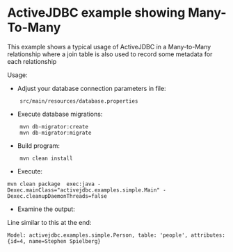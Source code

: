 # ActiveJDBC example showing Many-To-Many
 
 This example shows a typical usage of ActiveJDBC in a Many-to-Many
  relationship where a join table is also used to record some metadata for 
  each relationship


Usage:


* Adjust your database connection parameters in file:
 
```
    src/main/resources/database.properties
```

* Execute database migrations: 

```
    mvn db-migrator:create
    mvn db-migrator:migrate
```

* Build program: 

```
    mvn clean install
```
    
* Execute: 


```
mvn clean package  exec:java -Dexec.mainClass="activejdbc.examples.simple.Main" -Dexec.cleanupDaemonThreads=false
```

* Examine the output: 

Line similar to this at the end: 

```
Model: activejdbc.examples.simple.Person, table: 'people', attributes: {id=4, name=Stephen Spielberg}
```



